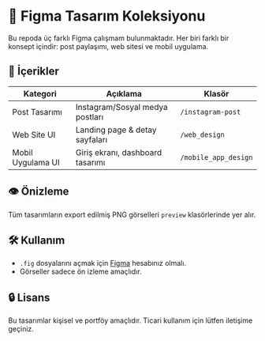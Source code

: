 # 🎨 Figma Tasarım Koleksiyonu

Bu repoda üç farklı Figma çalışmam bulunmaktadır. Her biri farklı bir konsept içindir: post paylaşımı, web sitesi ve mobil uygulama.

## 📁 İçerikler

| Kategori         | Açıklama                    | Klasör              |
|------------------|-----------------------------|----------------------|
| Post Tasarımı    | Instagram/Sosyal medya postları | `/instagram-post`     |
| Web Site UI      | Landing page & detay sayfaları | `/web_design`      |
| Mobil Uygulama UI| Giriş ekranı, dashboard tasarımı | `/mobile_app_design`      |

## 👁️ Önizleme

Tüm tasarımların export edilmiş PNG görselleri `preview` klasörlerinde yer alır.

## 🛠️ Kullanım

- `.fig` dosyalarını açmak için [Figma](https://figma.com) hesabınız olmalı.
- Görseller sadece ön izleme amaçlıdır.

## 🔒 Lisans

Bu tasarımlar kişisel ve portföy amaçlıdır. Ticari kullanım için lütfen iletişime geçiniz.
